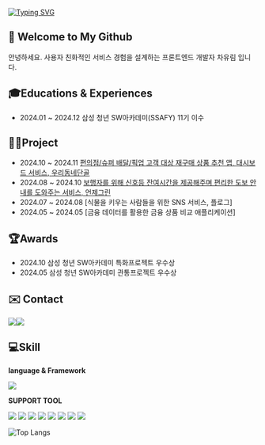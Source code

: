 [![Typing SVG](https://readme-typing-svg.demolab.com?font=Alkatra&weight=500&size=45&duration=7000&pause=3&color=FFD5E2&center=false&vCenter=false&repeat=true&width=1000&height=100&lines=Hello🍀+I'm+YuRim😁)](https://git.io/typing-svg)

## 👋 Welcome to My Github
안녕하세요. 사용자 친화적인 서비스 경험을 설계하는 프론트엔드 개발자 차유림 입니다.

## 🎓Educations & Experiences
- 2024.01 ~ 2024.12 삼성 청년 SW아카데미(SSAFY) 11기 이수

## 👨‍💻Project
- 2024.10 ~ 2024.11 [편의점/슈퍼 배달/픽업 고객 대상 재구매 상품 추천 앱, 대시보드 서비스, 우리동네단골](https://github.com/oodongdan/ODD)
- 2024.08 ~ 2024.10 [보행자를 위해 신호등 잔여시간을 제공해주며 편리한 도보 안내를 도와주는 서비스, 언제그린](https://github.com/readygreen/readygreen)
- 2024.07 ~ 2024.08 [식물을 키우는 사람들을 위한 SNS 서비스, 플로그]
- 2024.05 ~ 2024.05 [금융 데이터를 활용한 금융 상품 비교 애플리케이션]

## 🏆Awards
- 2024.10 삼성 청년 SW아카데미 특화프로젝트 우수상 
- 2024.05 삼성 청년 SW아카데미 관통프로젝트 우수상

## ✉️ Contact 
<div style="display:flex; flex-direction:row;">
    <a href="mailto:c4526@naver.com">
        <img src="https://img.shields.io/badge/Naver-037C5A?style=flat-square&logo=Naver&logoColor=white"> 
    </a>
      <a href="mailto:cc45267@gmail.com">
        <img src="https://img.shields.io/badge/Gmail-EA4335?style=flat-square&logo=Gmail&logoColor=white"> 
    </a>
</div>

##  💻Skill
**language & Framework**

<img src="https://img.shields.io/badge/python-3776AB?style=for-the-badge&logo=python&logoColor=white"> 
  
**SUPPORT TOOL**

<img src="https://img.shields.io/badge/git-F05032?style=for-the-badge&logo=git&logoColor=white"> <img src="https://img.shields.io/badge/postman-FF6C37?style=for-the-badge&logo=postman&logoColor=white"> <img src="https://img.shields.io/badge/jira-0052CC?style=for-the-badge&logo=jira&logoColor=white"> <img src="https://img.shields.io/badge/notion-000000?style=for-the-badge&logo=notion&logoColor=white"> <img src="https://img.shields.io/badge/visual%20studio%20code-007ACC?style=for-the-badge&logo=visual-studio-code&logoColor=white"> <img src="https://img.shields.io/badge/jupyter-F37626?style=for-the-badge&logo=jupyter&logoColor=white"> <img src="https://img.shields.io/badge/mattermost-0058CC?style=for-the-badge&logo=mattermost&logoColor=white"> <img src="https://img.shields.io/badge/swagger-85EA2D?style=for-the-badge&logo=swagger&logoColor=white">

![Top Langs](https://github-readme-stats.vercel.app/api/top-langs/?username=aswe0409&layout=compact&bg_color=31,f7cac9,92a8d1&title_color=fff&text_color=fff)
